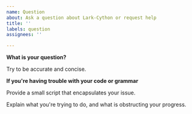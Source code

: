 ```yaml
---
name: Question
about: Ask a question about Lark-Cython or request help
title: ''
labels: question
assignees: ''

---
```


**What is your question?**

Try to be accurate and concise.

**If you're having trouble with your code or grammar**

Provide a small script that encapsulates your issue.

Explain what you're trying to do, and what is obstructing your progress.
